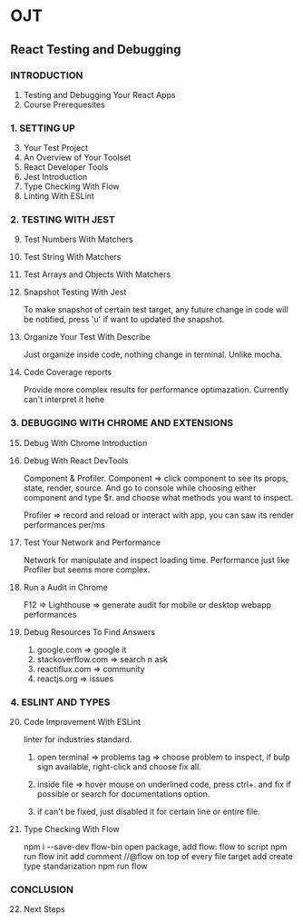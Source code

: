 # OJT 
## React Testing and Debugging
### INTRODUCTION
01. Testing and Debugging Your React Apps
02. Course Prerequesites

### 1. SETTING UP
03. Your Test Project
04. An Overview of Your Toolset
05. React Developer Tools
06. Jest Introduction
07. Type Checking With Flow
08. Linting With ESLint

### 2. TESTING WITH JEST
09. Test Numbers With Matchers
10. Test String With Matchers
11. Test Arrays and Objects With Matchers
12. Snapshot Testing With Jest

    To make snapshot of certain test target, any future change in code will be notified, press 'u' if want to updated the snapshot.

13. Organize Your Test With Describe

    Just organize inside code, nothing change in terminal. Unlike mocha.

14. Code Coverage reports 

    Provide more complex results for performance optimazation. Currently can't interpret it hehe

### 3. DEBUGGING WITH CHROME AND EXTENSIONS
15. Debug With Chrome Introduction
16. Debug With React DevTools

    Component & Profiler.
    Component => click component to see its props, state, render, source. And go to console while choosing either component and type $r. and choose what methods you want to inspect.

    Profiler => record and reload or interact with app, you can saw its render performances per/ms

17. Test Your Network and Performance

    Network for manipulate and inspect loading time.
    Performance just like Profiler but seems more complex.

18. Run a Audit in Chrome

    F12 => Lighthouse => generate audit for mobile or desktop webapp performances

19. Debug Resources To Find Answers

    1. google.com => google it
    2. stackoverflow.com => search n ask
    3. reactiflux.com => community
    4. reactjs.org => issues


### 4. ESLINT AND TYPES
20. Code Improvement With ESLint

    linter for industries standard.
    1. open terminal => problems tag => choose problem to inspect, if bulp sign available, right-click and choose fix all.

    2. inside file => hover mouse on underlined code, press ctrl+. and fix if possible or search for documentations option.

    3. if can't be fixed, just disabled it for certain line or entire file.

21. Type Checking With Flow

    npm i --save-dev flow-bin 
    open package, add flow: flow to script 
    npm run flow init 
    add comment //@flow on top of every file target 
    add create type standarization
    npm run flow

### CONCLUSION
22. Next Steps